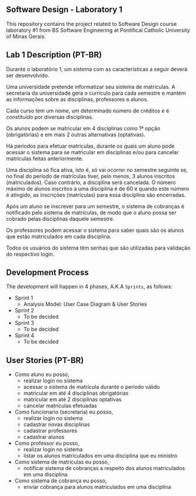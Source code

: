 ## Software Design - Laboratory 1

This repository contains the project related to Software Design course laboratory #1 from BS Software Engineering at Pontifical Catholic University of Minas Gerais.

## Lab 1 Description (PT-BR)

Durante o laboratório 1, um sistema com as características a seguir deverá ser desenvolvido.

Uma universidade pretende informatizar seu sistema de matrículas. A secretaria da universidade gera o currículo para cada semestre e mantém as informações sobre as disciplinas, professores e alunos.

Cada curso tem um nome, um determinado número de créditos e é constituído por diversas disciplinas.

Os alunos podem se matricular em 4 disciplinas como 1ª opção (obrigatórias) e em mais 2 outras alternativas (optativas).

Há períodos para efetuar matrículas, durante os quais um aluno pode acessar o sistema para se matricular em disciplinas e/ou para cancelar matrículas feitas anteriormente.

Uma disciplina só fica ativa, isto é, só vai ocorrer no semestre seguinte se, no final do período de matrículas tiver, pelo menos, 3 alunos inscritos (matriculados). Caso contrário, a disciplina será cancelada. O número máximo de alunos inscritos a uma disciplina é de 60 e quando este número é atingido, as inscrições (matrículas) para essa disciplina são encerradas.

Após um aluno se inscrever para um semestre, o sistema de cobranças é notificado pelo sistema de matrículas, de modo que o aluno possa ser cobrado pelas disciplinas daquele semestre.

Os professores podem acessar o sistema para saber quais são os alunos que estão matriculados em cada disciplina.

Todos os usuários do sistema têm senhas que são utilizadas para validação do respectivo login.

## Development Process

The development will happen in 4 phases, A.K.A `Sprints`, as follows:

- Sprint 1
  - Analysis Model: User Case Diagram & User Stories
- Sprint 2
  - To be decided
- Sprint 3
  - To be decided
- Sprint 4
  - To be decided

## User Stories (PT-BR)

- Como aluno eu posso,
  - realizar login no sistema
  - acessar o sistema de matrícula durante o período válido
  - matricular em até 4 disciplinas obrigatórias
  - matricular em até 2 disciplinas optativas
  - cancelar matrículas efetuadas
- Como funcionario (secretaria) eu posso,
  - realizar login no sistema
  - cadastrar novas disciplinas
  - cadastrar professores
  - cadastrar alunos
- Como professor eu posso,
  - realizar login no sistema
  - listar os alunos matriculados em uma disciplina que eu ministro
- Como sistema de matriculas eu posso,
  - notificar sistema de cobranças a respeito dos alunos matriculados em uma disciplina
- Como sistema de cobrança eu posso,
  - enviar cobrança para alunos matriculados em uma disciplina